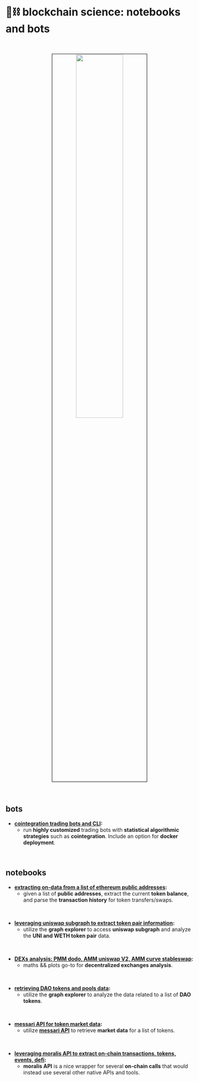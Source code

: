 # 🧱⛓ blockchain science: notebooks and bots


<br>

<p align="center">
<img src="https://user-images.githubusercontent.com/1130416/210285240-704036f1-0a9a-41d7-bca8-a98de0be63a1.png" width="50%" align="center" style="padding:1px;border:1px solid black;"/>
 </p>


<br>

## bots


* **[cointegration trading bots and CLI](cointegration-bots):**
  * run **highly customized** trading bots with **statistical algorithmic strategies** such as **cointegration**. Include an option for **docker deployment**.




<br>

## notebooks

* **[extracting on-data from a list of ethereum public addresses](on-chain-data-by-address):**
    * given a list of **public addresses**, extract the current **token balance**, and parse the **transaction history** for token transfers/swaps.

<br>

* **[leveraging uniswap subgraph to extract token pair information](uniswap-data):**
    * utilize the **graph explorer** to access **uniswap subgraph** and analyze the **UNI and WETH token pair** data. 

<br>

* **[DEXs analysis: PMM dodo, AMM uniswap V2, AMM curve stableswap](dexs-equations-analysis):**
    * maths && plots go-to for **decentralized exchanges analysis**.


<br>
    

* **[retrieving DAO tokens and pools data](dao-data):**
    * utilize the **graph explorer** to analyze the data related to a list of **DAO tokens**.



<br>
    

* **[messari API for token market data](messari-assets-data):**
    * utilize **[messari API](https://messari.io/api)** to retrieve **market data** for a list of tokens.

<br>

* **[leveraging moralis API to extract on-chain transactions, tokens, events, defi](moralis-tokens-and-txs):**
    * **moralis API** is a nice wrapper for several **on-chain calls** that would instead use several other native APIs and tools.

<br>


